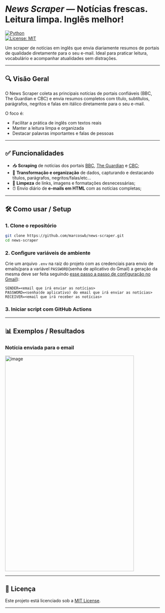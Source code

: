 # *News Scraper* — Notícias frescas. Leitura limpa. Inglês melhor!

[![Python](https://img.shields.io/badge/python-3.11-blue.svg)](https://www.python.org/)   
[![License: MIT](https://img.shields.io/badge/license-MIT-green.svg)](LICENSE)  


Um scraper de notícias em inglês que envia diariamente resumos de portais de qualidade diretamente para o seu e-mail. Ideal para praticar leitura, vocabulário e acompanhar atualidades sem distrações.

---

## 🔍 Visão Geral  

O News Scraper coleta as principais notícias de portais confiáveis (BBC, The Guardian e CBC) e envia resumos completos com título, subtítulos, parágrafos, negritos e falas em itálico diretamente para o seu e-mail.

O foco é:
- Facilitar a prática de inglês com textos reais
- Manter a leitura limpa e organizada
- Destacar palavras importantes e falas de pessoas

---

## ✅ Funcionalidades  

- 📥 **Scraping** de notícias dos portais [BBC](https://www.bbc.com), [The Guardian](https://www.theguardian.com) e [CBC](https://www.cbc.ca);
- 🧹 **Transformação e organização** de dados, capturando e destacando títulos, parágrafos, negritos/falas/etc...   
- 💾 **Limpeza** de links, imagens e formatações desnecessárias; 
- ⏰ Envio diário de **e-mails em HTML** com as notícias completas;

---

## 🛠 Como usar / Setup  

### 1. Clone o repositório  
```bash
git clone https://github.com/marcoswb/news-scraper.git
cd news-scraper
```

### 2. Configure variáveis de ambiente  
Crie um arquivo `.env` na raiz do projeto com as credenciais para envio de emails(para a variável `PASSWORD`(senha de aplicativo do Gmail) a geração da mesma deve ser feita seguindo [esse passo a passo de configuração no Gmail](https://support.google.com/accounts/answer/185833?hl=pt-BR)):  
```env
SENDER=<email que irá enviar as notícias>
PASSWORD=<senha(de aplicativo) do email que irá enviar as notícias>
RECEIVER=<email que irá receber as notícias>
```

### 3. Iniciar script com GitHub Actions


---

## 📊 Exemplos / Resultados  

### Notícia enviada para o email
<img width="419" height="702" alt="image" src="https://github.com/user-attachments/assets/e73e4c25-41ae-4889-bdb4-546fa3f01920" />


---

## 📝 Licença  

Este projeto está licenciado sob a [MIT License](LICENSE).  

---
